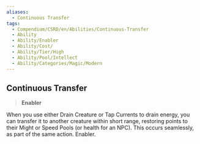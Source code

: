 ```yaml
---
aliases:
  - Continuous Transfer
tags:
  - Compendium/CSRD/en/Abilities/Continuous-Transfer
  - Ability
  - Ability/Enabler
  - Ability/Cost/
  - Ability/Tier/High
  - Ability/Pool/Intellect
  - Ability/Categories/Magic/Modern
---
```

    
      
## Continuous Transfer    
>**Enabler**      
When you use either Drain Creature or Tap Currents to drain energy, you can transfer it to another creature within short range, restoring points to their Might or Speed Pools (or health for an NPC). This occurs seamlessly, as part of the same action. Enabler.    
    
    
    
    
    
    
